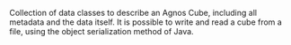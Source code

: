 Collection of data classes to describe an Agnos Cube, including all metadata and the data itself.
It is possible to write and read a cube from a file, using the object serialization method of Java.